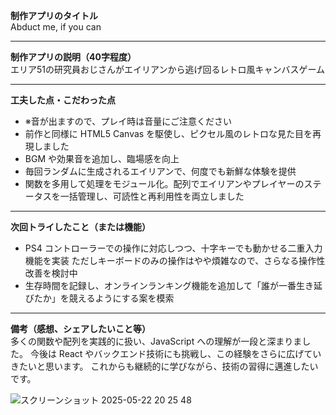**制作アプリのタイトル**<br>
Abduct me, if you can

---

**制作アプリの説明（40字程度）**<br>
エリア51の研究員おじさんがエイリアンから逃げ回るレトロ風キャンバスゲーム

---

**工夫した点・こだわった点**

* ※音が出ますので、プレイ時は音量にご注意ください
* 前作と同様に HTML5 Canvas を駆使し、ピクセル風のレトロな見た目を再現しました
* BGM や効果音を追加し、臨場感を向上
* 毎回ランダムに生成されるエイリアンで、何度でも新鮮な体験を提供
* 関数を多用して処理をモジュール化。配列でエイリアンやプレイヤーのステータスを一括管理し、可読性と再利用性を両立しました

---

**次回トライしたこと（または機能）**

* PS4 コントローラーでの操作に対応しつつ、十字キーでも動かせる二重入力機能を実装
  ただしキーボードのみの操作はやや煩雑なので、さらなる操作性改善を検討中
* 生存時間を記録し、オンラインランキング機能を追加して「誰が一番生き延びたか」を競えるようにする案を模索

---

**備考（感想、シェアしたいこと等）**<br>
多くの関数や配列を実践的に扱い、JavaScript への理解が一段と深まりました。
今後は React やバックエンド技術にも挑戦し、この経験をさらに広げていきたいと思います。
これからも継続的に学びながら、技術の習得に邁進したいです。

![スクリーンショット 2025-05-22 20 25 48](https://github.com/user-attachments/assets/d097ab21-6c59-40ef-b6e4-bc470c2c3a95)
